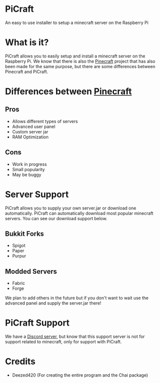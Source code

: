 # PiCraft
An easy to use installer to setup a minecraft server on the Raspberry Pi

# What is it?
PiCraft allows you to easily setup and install a minecraft server on the Raspberry Pi.
We know that there is also the [Pinecraft](https://github.com/Cat5TV/pinecraft) project that has also been made for the same purpose, but there are some differences between Pinecraft and PiCraft.

# Differences between [Pinecraft](https://github.com/Cat5TV/pinecraft)
## Pros
* Allows different types of servers
* Advanced user panel
* Custom server jar
* RAM Optimization

## Cons
* Work in progress
* Small popularity
* May be buggy

# Server Support
PiCraft allows you to supply your own server.jar or download one automatically. PiCraft can automatically download most popular minecraft servers. You can see our download support below.

## Bukkit Forks
* Spigot
* Paper
* Purpur

## Modded Servers
* Fabric
* Forge

We plan to add others in the future but if you don't want to wait use the advanced panel and supply the server.jar there!

# PiCraft Support
We have a [Discord server](https://discord.gg/HhtjQU3GZr), but know that this support server is not for support related to minecraft, only for support with PiCraft.

# Credits
* Deezed420 (For creating the entire program and the Chai package)